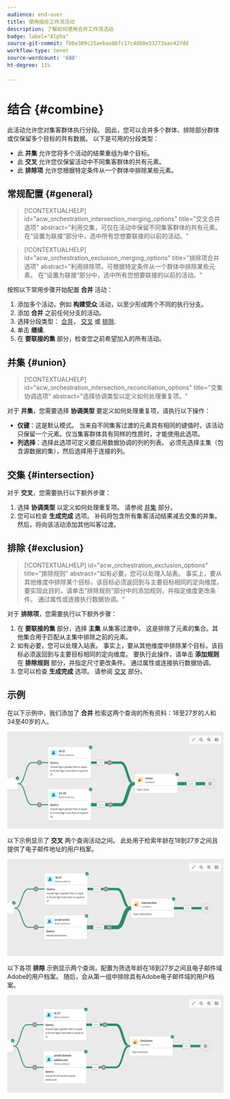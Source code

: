 ```yaml
---
audience: end-user
title: 使用组合工作流活动
description: 了解如何使用合并工作流活动
badge: label="Alpha"
source-git-commit: fb6e389c25aebae8bfc17c4d88e33273aac427dd
workflow-type: tm+mt
source-wordcount: '688'
ht-degree: 11%

---
```



# 结合 {#combine}

此活动允许您对集客群体执行分段。 因此，您可以合并多个群体、排除部分群体或仅保留多个目标的共有数据。 以下是可用的分段类型：

<!--
The **Combine** activity can be placed after any other activity, but not at the beginning of the workflow. Any activity can be placed after the **Combine**.
-->

* 此 **并集** 允许您将多个活动的结果重组为单个目标。
* 此 **交叉** 允许您仅保留活动中不同集客群体的共有元素。
* 此 **排除项** 允许您根据特定条件从一个群体中排除某些元素。

## 常规配置 {#general}

>[!CONTEXTUALHELP]
>id="acw_orchestration_intersection_merging_options"
>title="交叉合并选项"
>abstract="利用交集，可仅在活动中保留不同集客群体的共有元素。 在“设置为联接”部分中，选中所有您想要联接的以前的活动。"

>[!CONTEXTUALHELP]
>id="acw_orchestration_exclusion_merging_options"
>title="排除项合并选项"
>abstract="利用排除项，可根据特定条件从一个群体中排除某些元素。 在“设置为联接”部分中，选中所有您想要联接的以前的活动。"

按照以下常用步骤开始配置 **合并** 活动：

1. 添加多个活动，例如 **构建受众** 活动，以至少形成两个不同的执行分支。
1. 添加 **合并** 之前任何分支的活动。
1. 选择分段类型： [合并](#union)， [交叉](#intersection) 或 [排除](#exclusion).
1. 单击 **继续**.
1. 在 **要联接的集** 部分，检查您之前希望加入的所有活动。

## 并集 {#union}

>[!CONTEXTUALHELP]
>id="acw_orchestration_intersection_reconciliation_options"
>title="交集 协调选项"
>abstract="选择协调类型以定义如何处理重复项。"

对于 **并集**，您需要选择 **协调类型** 要定义如何处理重复项，请执行以下操作：

* **仅键**：这是默认模式。 当来自不同集客过渡的元素具有相同的键值时，该活动只保留一个元素。仅当集客群体具有同样的性质时，才能使用此选项。
* **列选择**：选择此选项可定义要应用数据协调的列的列表。 必须先选择主集（包含源数据的集），然后选择用于连接的列。

## 交集 {#intersection}

对于 **交叉**，您需要执行以下额外步骤：

1. 选择 **协调类型** 以定义如何处理重复项。 请参阅 [并集](#union) 部分。
1. 您可以检查 **生成完成** 选项。 补码将包含所有集客活动结果减去交集的并集。 然后，将向该活动添加其他叫客过渡。

## 排除 {#exclusion}

>[!CONTEXTUALHELP]
>id="acw_orchestration_exclusion_options"
>title="排除规则"
>abstract="如有必要，您可以处理入站表。 事实上，要从其他维度中排除某个目标，该目标必须返回到与主要目标相同的定向维度。 要实现此目的，请单击“排除规则”部分中的添加规则，并指定维度更改条件。 通过属性或连接执行数据协调。"

对于 **排除项**，您需要执行以下额外步骤：

1. 在 **要联接的集** 部分，选择 **主集** 从集客过渡中。 这是排除了元素的集合。其他集合用于匹配从主集中排除之前的元素。
1. 如有必要，您可以处理入站表。 事实上，要从其他维度中排除某个目标，该目标必须返回到与主要目标相同的定向维度。 要执行此操作，请单击 **添加规则** 在 **排除规则** 部分，并指定尺寸更改条件。 通过属性或连接执行数据协调。
1. 您可以检查 **生成完成** 选项。 请参阅 [交叉](#intersection) 部分。

## 示例

在以下示例中，我们添加了 **合并** 检索这两个查询的所有资料：18至27岁的人和34至40岁的人。

![](../assets/workflow-union-example.png)

以下示例显示了 **交叉** 两个查询活动之间。 此处用于检索年龄在18到27岁之间且提供了电子邮件地址的用户档案。

![](../assets/workflow-intersection-example.png)

以下各项 **排除** 示例显示两个查询，配置为筛选年龄在18到27岁之间且电子邮件域Adobe的用户档案。 随后，会从第一组中排除具有Adobe电子邮件域的用户档案。

![](../assets/workflow-exclusion-example.png)


